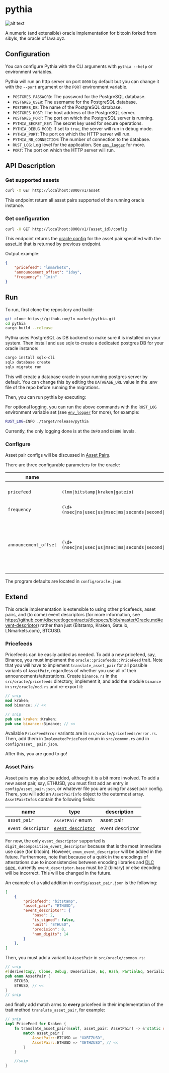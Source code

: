# pythia

![alt text](https://upload.wikimedia.org/wikipedia/commons/thumb/3/3d/Eug%C3%A8ne_Delacroix_-_Lycurgus_Consulting_the_Pythia_-_Google_Art_Project.jpg/2560px-Eug%C3%A8ne_Delacroix_-_Lycurgus_Consulting_the_Pythia_-_Google_Art_Project.jpg)

A numeric (and extensible) oracle implementation for bitcoin forked from sibyls, the oracle of lava.xyz.

## Configuration

You can configure Pythia with the CLI arguments  with `pythia --help` or environment variables.

Pythia will run an http server on port `8000` by default but you can change it with the `--port` argument or the `PORT` environment variable.

- `POSTGRES_PASSWORD`: The password for the PostgreSQL database.
- `POSTGRES_USER`: The username for the PostgreSQL database.
- `POSTGRES_DB`: The name of the PostgreSQL database.
- `POSTGRES_HOST`: The host address of the PostgreSQL server.
- `POSTGRES_PORT`: The port on which the PostgreSQL server is running.
- `PYTHIA_SECRET_KEY`: The secret key used for secure operations.
- `PYTHIA_DEBUG_MODE`: If set to `true`, the server will run in debug mode.
- `PYTHIA_PORT`: The port on which the HTTP server will run.
- `PYTHIA_NB_CONNECTION`: The number of connection to the database.
- `RUST_LOG`: Log level for the application. See [`env_logger`](https://docs.rs/env_logger/0.9.0/env_logger/) for more.
- `PORT`: The port on which the HTTP server will run.

## API Description

### Get supported assets

```sh
curl -X GET http://localhost:8000/v1/asset
```

This endpoint return all asset pairs supported of the running oracle instance.

### Get configuration

```sh
curl -X GET http://localhost:8000/v1/{asset_id}/config
```

This endpoint returns the [oracle config](#configure) for the asset pair specified with the asset_id that is returned by previous endpoint.

Output example:

```json
{
    "pricefeed": "lnmarkets",
    "announcement_offset": "1day",
    "frequency": "1min"
}
```

## Run

To run, first clone the repository and build:

```sh
git clone https://github.com/ln-market/pythia.git
cd pythia
cargo build --release
```

Pythia uses PostgreSQL as DB backend so make sure it is installed on your system. Then install and use sqlx to create a dedicated postgres DB for your oracle instance:

```sh
cargo install sqlx-cli
sqlx database create
sqlx migrate run
```

This will create a database oracle in your running postgres server by default. You can change this by editing the `DATABASE_URL` value in the .env file of the repo before running the migrations.

Then, you can run pythia by executing:

For optional logging, you can run the above commands with the `RUST_LOG` environment variable set (see [`env_logger`](https://docs.rs/env_logger/0.9.0/env_logger/) for more), for example:

```sh
RUST_LOG=INFO ./target/release/pythia
```

Currently, the only logging done is at the `INFO` and `DEBUG` levels.

### Configure

Asset pair configs will be discussed in [Asset Pairs](#asset-pairs).

There are three configurable parameters for the oracle:

| name                  | type                                                                                                                                                                         | description                                                                                                           |
|-----------------------|------------------------------------------------------------------------------------------------------------------------------------------------------------------------------|-----------------------------------------------------------------------------------------------------------------------|
| `pricefeed`           | `(lnm\|bitstamp\|kraken\|gateio)`                                                                                                                                                | Source of the stream of price to attest                                                                               |
| `frequency`           | `(\d+(nsec\|ns\|usec\|us\|msec\|ms\|seconds\|second\|sec\|s\|minutes\|minute\|min\|m\|hours\|hour\|hr\|h\|days\|day\|d\|weeks\|week\|w\|months\|month\|M\|years\|year\|y))+` | frequency of attestation                                                                                              |
| `announcement_offset` | `(\d+(nsec\|ns\|usec\|us\|msec\|ms\|seconds\|second\|sec\|s\|minutes\|minute\|min\|m\|hours\|hour\|hr\|h\|days\|day\|d\|weeks\|week\|w\|months\|month\|M\|years\|year\|y))+` | offset from attestation for announcement, e.g. with an offset of `5h` announcements happen at `attestation_time - 5h` |

The program defaults are located in `config/oracle.json`.

## Extend

This oracle implementation is extensible to using other pricefeeds, asset pairs, and (to come) event descriptors (for more information, see https://github.com/discreetlogcontracts/dlcspecs/blob/master/Oracle.md#event-descriptor) rather than just {Bitstamp, Kraken, Gate.io, LNmarkets.com}, BTCUSD.

### Pricefeeds

Pricefeeds can be easily added as needed. To add a new pricefeed, say, Binance, you must implement the `oracle::pricefeeds::PriceFeed` trait. Note that you will have to implement `translate_asset_pair` for all possible variants of `AssetPair`, regardless of whether you use all of their announcements/attestations. Create `binance.rs` in the `src/oracle/pricefeeds` directory, implement it, and add the module `binance` in `src/oracle/mod.rs` and re-export it:

```rust
// snip
mod kraken;
mod binance; // <<

// snip
pub use kraken::Kraken;
pub use binance::Binance; // <<
```

Available `PriceFeedError` variants are in `src/oracle/pricefeeds/error.rs`. Then, add them in `ImplemetedPriceFeed` enum in `src/common.rs` and in `config/asset_ pair.json`.

After this, you are good to go!

### Asset Pairs

Asset pairs may also be added, although it is a bit more involved. To add a new asset pair, say, ETHUSD, you must first add an entry in `config/asset_pair.json`, or whatever file you are using for asset pair config. There, you will add an `AssetPairInfo` object to the outermost array. `AssetPairInfo`s contain the following fields:

| name               | type                                                                                                                      | description      |
|--------------------|---------------------------------------------------------------------------------------------------------------------------|------------------|
| `asset_pair`       | `AssetPair` enum                                                                                                          | asset pair       |
| `event_descriptor` | [`event_descriptor`](https://github.com/discreetlogcontracts/dlcspecs/blob/master/Oracle.md#event-descriptor) | event descriptor |

For now, the only `event_descriptor` supported is `digit_decomposition_event_descriptor` because that is the most immediate use case (for bitcoin). However, `enum_event_descriptor` will be added in the future. Furthermore, note that because of a quirk in the encodings of attestations due to inconsistencies between encoding libraries and [DLC spec](https://github.com/discreetlogcontracts/dlcspecs/blob/master/Messaging.md), currently `event_descriptor.base` must be 2 (binary) or else decoding will be incorrect. This will be changed in the future.

An example of a valid addition in `config/asset_pair.json` is the following:

```json
[
    {
        "pricefeed": "bitstamp",
        "asset_pair": "ETHUSD",
        "event_descriptor": {
            "base": 2,
            "is_signed": false,
            "unit": "ETHUSD",
            "precision": 0,
            "num_digits": 14
        }
    },
]
```

Then, you must add a variant to `AssetPair` in `src/oracle/common.rs`:

```rust
// snip
#[derive(Copy, Clone, Debug, Deserialize, Eq, Hash, PartialEq, Serialize)]
pub enum AssetPair {
    BTCUSD,
    ETHUSD, // <<
}
// snip
```

and finally add match arms to **every** pricefeed in their implementation of the trait method `translate_asset_pair`, for example:

```rust
// snip
impl PriceFeed for Kraken {
    fn translate_asset_pair(&self, asset_pair: AssetPair) -> &'static str {
        match asset_pair {
            AssetPair::BTCUSD => "XXBTZUSD",
            AssetPair::ETHUSD => "XETHZUSD", // <<
        }
    }

    //snip
}
```
